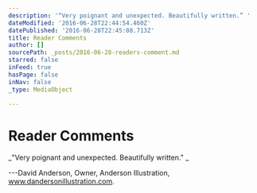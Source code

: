 ```yaml
---
description: '“Very poignant and unexpected. Beautifully written.” '
dateModified: '2016-06-28T22:44:54.460Z'
datePublished: '2016-06-28T22:45:08.713Z'
title: Reader Comments
author: []
sourcePath: _posts/2016-06-28-readers-comment.md
starred: false
inFeed: true
hasPage: false
inNav: false
_type: MediaObject

---
```

# Reader Comments

_"Very poignant and unexpected. Beautifully written." _

---David Anderson, Owner, Anderson Illustration, www.dandersonillustration.com.